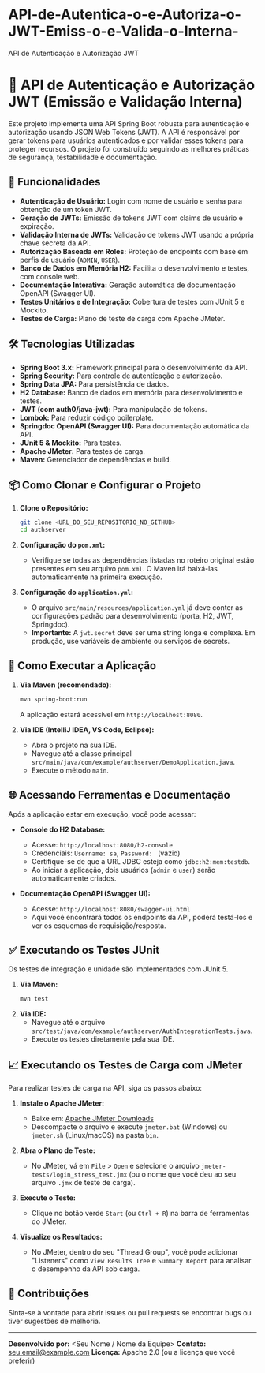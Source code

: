 # API-de-Autentica-o-e-Autoriza-o-JWT-Emiss-o-e-Valida-o-Interna-
API de Autenticação e Autorização JWT 
# 🚀 API de Autenticação e Autorização JWT (Emissão e Validação Interna)

Este projeto implementa uma API Spring Boot robusta para autenticação e autorização usando JSON Web Tokens (JWT). A API é responsável por gerar tokens para usuários autenticados e por validar esses tokens para proteger recursos. O projeto foi construído seguindo as melhores práticas de segurança, testabilidade e documentação.

## 🌟 Funcionalidades

* **Autenticação de Usuário:** Login com nome de usuário e senha para obtenção de um token JWT.
* **Geração de JWTs:** Emissão de tokens JWT com claims de usuário e expiração.
* **Validação Interna de JWTs:** Validação de tokens JWT usando a própria chave secreta da API.
* **Autorização Baseada em Roles:** Proteção de endpoints com base em perfis de usuário (`ADMIN`, `USER`).
* **Banco de Dados em Memória H2:** Facilita o desenvolvimento e testes, com console web.
* **Documentação Interativa:** Geração automática de documentação OpenAPI (Swagger UI).
* **Testes Unitários e de Integração:** Cobertura de testes com JUnit 5 e Mockito.
* **Testes de Carga:** Plano de teste de carga com Apache JMeter.

## 🛠️ Tecnologias Utilizadas

* **Spring Boot 3.x:** Framework principal para o desenvolvimento da API.
* **Spring Security:** Para controle de autenticação e autorização.
* **Spring Data JPA:** Para persistência de dados.
* **H2 Database:** Banco de dados em memória para desenvolvimento e testes.
* **JWT (com auth0/java-jwt):** Para manipulação de tokens.
* **Lombok:** Para reduzir código boilerplate.
* **Springdoc OpenAPI (Swagger UI):** Para documentação automática da API.
* **JUnit 5 & Mockito:** Para testes.
* **Apache JMeter:** Para testes de carga.
* **Maven:** Gerenciador de dependências e build.

## 📦 Como Clonar e Configurar o Projeto

1.  **Clone o Repositório:**
    ```bash
    git clone <URL_DO_SEU_REPOSITORIO_NO_GITHUB>
    cd authserver
    ```

2.  **Configuração do `pom.xml`:**
    * Verifique se todas as dependências listadas no roteiro original estão presentes em seu arquivo `pom.xml`. O Maven irá baixá-las automaticamente na primeira execução.

3.  **Configuração do `application.yml`:**
    * O arquivo `src/main/resources/application.yml` já deve conter as configurações padrão para desenvolvimento (porta, H2, JWT, Springdoc).
    * **Importante:** A `jwt.secret` deve ser uma string longa e complexa. Em produção, use variáveis de ambiente ou serviços de secrets.

## 🚀 Como Executar a Aplicação

1.  **Via Maven (recomendado):**
    ```bash
    mvn spring-boot:run
    ```
    A aplicação estará acessível em `http://localhost:8080`.

2.  **Via IDE (IntelliJ IDEA, VS Code, Eclipse):**
    * Abra o projeto na sua IDE.
    * Navegue até a classe principal `src/main/java/com/example/authserver/DemoApplication.java`.
    * Execute o método `main`.

## 🌐 Acessando Ferramentas e Documentação

Após a aplicação estar em execução, você pode acessar:

* **Console do H2 Database:**
    * Acesse: `http://localhost:8080/h2-console`
    * Credenciais: `Username: sa`, `Password: ` (vazio)
    * Certifique-se de que a URL JDBC esteja como `jdbc:h2:mem:testdb`.
    * Ao iniciar a aplicação, dois usuários (`admin` e `user`) serão automaticamente criados.

* **Documentação OpenAPI (Swagger UI):**
    * Acesse: `http://localhost:8080/swagger-ui.html`
    * Aqui você encontrará todos os endpoints da API, poderá testá-los e ver os esquemas de requisição/resposta.

## ✅ Executando os Testes JUnit

Os testes de integração e unidade são implementados com JUnit 5.

1.  **Via Maven:**
    ```bash
    mvn test
    ```
2.  **Via IDE:**
    * Navegue até o arquivo `src/test/java/com/example/authserver/AuthIntegrationTests.java`.
    * Execute os testes diretamente pela sua IDE.

## 📈 Executando os Testes de Carga com JMeter

Para realizar testes de carga na API, siga os passos abaixo:

1.  **Instale o Apache JMeter:**
    * Baixe em: [Apache JMeter Downloads](https://jmeter.apache.org/download_jmeter.cgi)
    * Descompacte o arquivo e execute `jmeter.bat` (Windows) ou `jmeter.sh` (Linux/macOS) na pasta `bin`.

2.  **Abra o Plano de Teste:**
    * No JMeter, vá em `File` > `Open` e selecione o arquivo `jmeter-tests/login_stress_test.jmx` (ou o nome que você deu ao seu arquivo `.jmx` de teste de carga).

3.  **Execute o Teste:**
    * Clique no botão verde `Start` (ou `Ctrl + R`) na barra de ferramentas do JMeter.

4.  **Visualize os Resultados:**
    * No JMeter, dentro do seu "Thread Group", você pode adicionar "Listeners" como `View Results Tree` e `Summary Report` para analisar o desempenho da API sob carga.

## 🤝 Contribuições

Sinta-se à vontade para abrir issues ou pull requests se encontrar bugs ou tiver sugestões de melhoria.

---

**Desenvolvido por:** <Seu Nome / Nome da Equipe>
**Contato:** <seu.email@example.com>
**Licença:** Apache 2.0 (ou a licença que você preferir)
